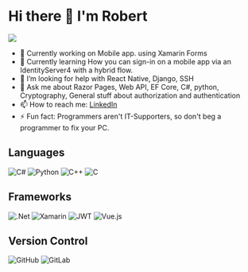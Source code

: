  # Hi there 👋 I'm Robert
 
![](https://komarev.com/ghpvc/?username=pentr32&color=blueviolet)

- 🔭 Currently working on Mobile app. using Xamarin Forms
- 🌱 Currently learning How you can sign-in on a mobile app via an IdentityServer4 with a hybrid flow.
- 🤔 I’m looking for help with React Native, Django, SSH
- 💬 Ask me about Razor Pages, Web API, EF Core, C#, python, Cryptography, General stuff about authorization and authentication
- 📫 How to reach me: [LinkedIn](https://www.linkedin.com/in/robert-iulian-zaharia-63758a223/)
- ⚡ Fun fact: Programmers aren't IT-Supporters, so don't beg a programmer to fix your PC.







<!-- ![Anurag's GitHub stats](https://github-readme-stats.vercel.app/api?username=pentr32&show_icons=true&theme=tokyonight) -->

## Languages

![C#](https://img.shields.io/badge/c%23-%23239120.svg?style=for-the-badge&logo=c-sharp&logoColor=white)
![Python](https://img.shields.io/badge/python-3670A0?style=for-the-badge&logo=python&logoColor=ffdd54)
![C++](https://img.shields.io/badge/c++-%2300599C.svg?style=for-the-badge&logo=c%2B%2B&logoColor=white)
![C](https://img.shields.io/badge/c-%2300599C.svg?style=for-the-badge&logo=c&logoColor=white)

## Frameworks

![.Net](https://img.shields.io/badge/.NET-5C2D91?style=for-the-badge&logo=.net&logoColor=white)
![Xamarin](https://img.shields.io/badge/Xamarin-3199DC?style=for-the-badge&logo=xamarin&logoColor=white)
![JWT](https://img.shields.io/badge/JWT-black?style=for-the-badge&logo=JSON%20web%20tokens)
![Vue.js](https://img.shields.io/badge/vuejs-%2335495e.svg?style=for-the-badge&logo=vuedotjs&logoColor=%234FC08D)

## Version Control

![GitHub](https://img.shields.io/badge/github-%23121011.svg?style=for-the-badge&logo=github&logoColor=white)
![GitLab](https://img.shields.io/badge/gitlab-%23181717.svg?style=for-the-badge&logo=gitlab&logoColor=white)
